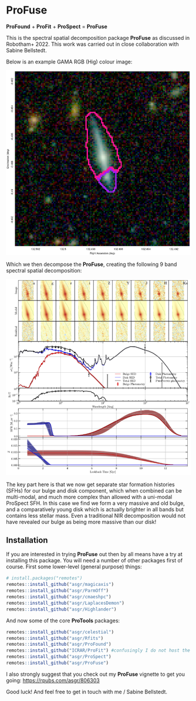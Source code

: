 # ProFuse
**ProFound** + **ProFit** + **ProSpect** = **ProFuse**

This is the spectral spatial decomposition package **ProFuse** as discussed in Robotham+ 2022. This work was carried out in close collaboration with Sabine Bellstedt.

Below is an example GAMA RGB (Hig) colour image:

![](images/RGB_Hig_549698.png)

Which we then decompose the **ProFuse**, creating the following 9 band spectral spatial decomposition:

![](images/ProFuse_549698_Summary_BD.png)

The key part here is that we now get separate star formation histories (SFHs) for our bulge and disk component, which when combined can be multi-modal, and much more complex than allowed with a uni-modal ProSpect SFH. In this case we find we form a very massive and old bulge, and a comparatively young disk which is actually brighter in all bands but contains less stellar mass. Even a traditional NIR decomposition would not have revealed our bulge as being more massive than our disk!

## Installation

If you are interested in trying **ProFuse** out then by all means have a try at installing this package. You will need a number of other packages first of course. First some lower-level (general purpose) things:

``` r
# install.packages("remotes")
remotes::install_github("asgr/magicaxis")
remotes::install_github("asgr/ParmOff")
remotes::install_github("asgr/cmaeshpc")
remotes::install_github("asgr/LaplacesDemon")
remotes::install_github("asgr/Highlander")
```

And now some of the core **ProTools** packages:

```r
remotes::install_github("asgr/celestial")
remotes::install_github("asgr/Rfits")
remotes::install_github("asgr/ProFound")
remotes::install_github("ICRAR/ProFit") #confusingly I do not host the production version!
remotes::install_github("asgr/ProSpect")
remotes::install_github("asgr/ProFuse")
```

I also strongly suggest that you check out my **ProFuse** vignette to get you going: https://rpubs.com/asgr/806303


Good luck! And feel free to get in touch with me / Sabine Bellstedt.
